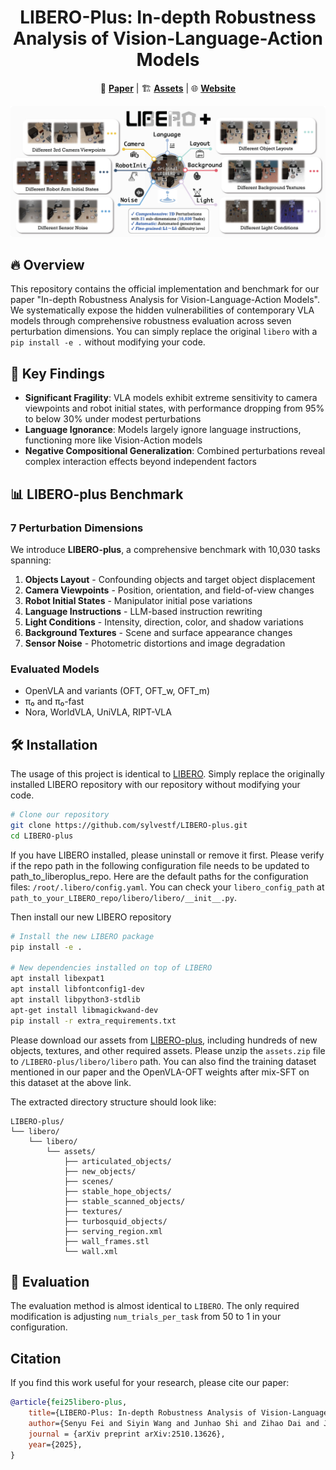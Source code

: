<h1 align="center">
LIBERO-Plus: In-depth Robustness Analysis of Vision-Language-Action Models
</h1>

<p align="center">
  📄 <a href="https://arxiv.org/pdf/2510.13626v1"><strong>Paper</strong></a> |   
  🏗️ <a href="https://huggingface.co/datasets/Sylvest/LIBERO-plus/tree/main"><strong>Assets</strong></a> | 
  🌐 <a href="https://sylvestf.github.io/LIBERO-plus"><strong>Website</strong></a>
</p>

![libero-plus](./static/images/libero-plus.jpg)

## 🔥 Overview
This repository contains the official implementation and benchmark for our paper "In-depth Robustness Analysis for Vision-Language-Action Models". We systematically expose the hidden vulnerabilities of contemporary VLA models through comprehensive robustness evaluation across seven perturbation dimensions. You can simply replace the original `libero` with a `pip install -e .` without modifying your code.

## 🚀 Key Findings
- **Significant Fragility**: VLA models exhibit extreme sensitivity to camera viewpoints and robot initial states, with performance dropping from 95% to below 30% under modest perturbations
- **Language Ignorance**: Models largely ignore language instructions, functioning more like Vision-Action models
- **Negative Compositional Generalization**: Combined perturbations reveal complex interaction effects beyond independent factors

## 📊 LIBERO-plus Benchmark

### 7 Perturbation Dimensions
We introduce **LIBERO-plus**, a comprehensive benchmark with 10,030 tasks spanning:

1. **Objects Layout** - Confounding objects and target object displacement
2. **Camera Viewpoints** - Position, orientation, and field-of-view changes
3. **Robot Initial States** - Manipulator initial pose variations
4. **Language Instructions** - LLM-based instruction rewriting
5. **Light Conditions** - Intensity, direction, color, and shadow variations
6. **Background Textures** - Scene and surface appearance changes
7. **Sensor Noise** - Photometric distortions and image degradation

### Evaluated Models
- OpenVLA and variants (OFT, OFT_w, OFT_m)
- π₀ and π₀-fast
- Nora, WorldVLA, UniVLA, RIPT-VLA

## 🛠️ Installation
The usage of this project is identical to [LIBERO](https://github.com/Lifelong-Robot-Learning/LIBERO). Simply replace the originally installed LIBERO repository with our repository without modifying your code.

```bash
# Clone our repository
git clone https://github.com/sylvestf/LIBERO-plus.git
cd LIBERO-plus
```

If you have LIBERO installed, please uninstall or remove it first. Please verify if the repo path in the following configuration file needs to be updated to path_to_liberoplus_repo.
Here are the default paths for the configuration files: `/root/.libero/config.yaml`. You can check your `libero_config_path` at `path_to_your_LIBERO_repo/libero/libero/__init__.py`.

Then install our new LIBERO repository
```bash
# Install the new LIBERO package
pip install -e .

# New dependencies installed on top of LIBERO
apt install libexpat1
apt install libfontconfig1-dev
apt install libpython3-stdlib
apt-get install libmagickwand-dev
pip install -r extra_requirements.txt
```

Please download our assets from [LIBERO-plus](https://huggingface.co/datasets/Sylvest/LIBERO-plus/tree/main), including hundreds of new objects, textures, and other required assets. Please unzip the `assets.zip` file to `/LIBERO-plus/libero/libero` path. You can also find the training dataset mentioned in our paper and the OpenVLA-OFT weights after mix-SFT on this dataset at the above link.

The extracted directory structure should look like:

```text
LIBERO-plus/
└── libero/
    └── libero/
        └── assets/
            ├── articulated_objects/
            ├── new_objects/
            ├── scenes/
            ├── stable_hope_objects/
            ├── stable_scanned_objects/
            ├── textures/
            ├── turbosquid_objects/
            ├── serving_region.xml
            ├── wall_frames.stl
            └── wall.xml
```


## 🔧 Evaluation
The evaluation method is almost identical to `LIBERO`. The only required modification is adjusting `num_trials_per_task` from 50 to 1 in your configuration.

## Citation
If you find this work useful for your research, please cite our paper:
```bibtex
@article{fei25libero-plus,
    title={LIBERO-Plus: In-depth Robustness Analysis of Vision-Language-Action Models},
    author={Senyu Fei and Siyin Wang and Junhao Shi and Zihao Dai and Jikun Cai and Pengfang Qian and Li Ji and Xinzhe He and Shiduo Zhang and Zhaoye Fei and Jinlan Fu and Jingjing Gong and Xipeng Qiu},
    journal = {arXiv preprint arXiv:2510.13626},
    year={2025},
}
```
